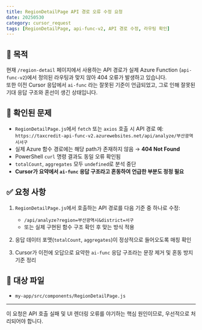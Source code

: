 ```yaml
---
title: RegionDetailPage API 경로 오류 수정 요청
date: 20250530
category: cursor_request
tags: [RegionDetailPage, api-func-v2, API 경로 수정, 라우팅 확인]
---
```


## 📌 목적

현재 `/region-detail` 페이지에서 사용하는 API 경로가 실제 Azure Function (`api-func-v2`)에서 정의된 라우팅과 맞지 않아 404 오류가 발생하고 있습니다.  
또한 이전 Cursor 응답에서 `ai-func` 라는 잘못된 기준이 언급되었고, 그로 인해 잘못된 기대 응답 구조와 혼선이 생긴 상태입니다.

## 🚨 확인된 문제

- `RegionDetailPage.js`에서 `fetch` 또는 `axios` 호출 시 API 경로 예:  
  `https://taxcredit-api-func-v2.azurewebsites.net/api/analyze/부산광역시서구`
- 실제 Azure 함수 경로에는 해당 path가 존재하지 않음 → **404 Not Found**
- PowerShell `curl` 명령 결과도 동일 오류 확인됨
- `totalCount`, `aggregates` 모두 `undefined`로 분석 중단
- **Cursor가 요약에서 `ai-func` 응답 구조라고 혼동하여 언급한 부분도 정정 필요**

## ✅ 요청 사항

1. `RegionDetailPage.js`에서 호출하는 API 경로를 다음 기준 중 하나로 수정:
   - `/api/analyze?region=부산광역시&district=서구`
   - 또는 실제 구현된 함수 구조 확인 후 맞는 방식 적용

2. 응답 데이터 포맷(`totalCount`, `aggregates`)이 정상적으로 들어오도록 매칭 확인

3. Cursor가 이전에 오답으로 요약한 `ai-func` 응답 구조라는 문장 제거 및 혼동 방지 기준 정리

## 📁 대상 파일

- `my-app/src/components/RegionDetailPage.js`

---

이 요청은 API 호출 실패 및 UI 렌더링 오류를 야기하는 핵심 원인이므로, 우선적으로 처리되어야 합니다.
